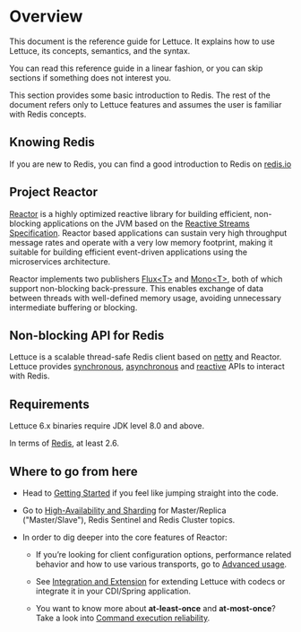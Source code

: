 # Overview

This document is the reference guide for Lettuce. It explains how to use
Lettuce, its concepts, semantics, and the syntax.

You can read this reference guide in a linear fashion, or you can skip
sections if something does not interest you.

This section provides some basic introduction to Redis. The rest of the
document refers only to Lettuce features and assumes the user is
familiar with Redis concepts.

## Knowing Redis

If you are new to Redis, you can find a good introduction to Redis on [redis.io](https://redis.io/docs/latest/develop/)

## Project Reactor

[Reactor](https://projectreactor.io) is a highly optimized reactive
library for building efficient, non-blocking applications on the JVM
based on the [Reactive Streams
Specification](https://github.com/reactive-streams/reactive-streams-jvm).
Reactor based applications can sustain very high throughput message
rates and operate with a very low memory footprint, making it suitable
for building efficient event-driven applications using the microservices
architecture.

Reactor implements two publishers
[Flux\<T\>](https://projectreactor.io/docs/core/release/api/reactor/core/publisher/Flux.html)
and
[Mono\<T\>](https://projectreactor.io/docs/core/release/api/reactor/core/publisher/Mono.html),
both of which support non-blocking back-pressure. This enables exchange
of data between threads with well-defined memory usage, avoiding
unnecessary intermediate buffering or blocking.

## Non-blocking API for Redis

Lettuce is a scalable thread-safe Redis client based on
[netty](https://netty.io) and Reactor. Lettuce provides
[synchronous](user-guide/connecting-redis.md#basic-usage), [asynchronous](user-guide/async-api.md) and
[reactive](user-guide/reactive-api.md) APIs to interact with Redis.

## Requirements

Lettuce 6.x binaries require JDK level 8.0 and above.

In terms of [Redis](https://redis.io/), at least 2.6.

## Where to go from here

- Head to [Getting Started](getting-started.md) if you feel like jumping
  straight into the code.

- Go to [High-Availability and Sharding](ha-sharding.md) for Master/Replica
  ("Master/Slave"), Redis Sentinel and Redis Cluster topics.

- In order to dig deeper into the core features of Reactor:

  - If you’re looking for client configuration options, performance
    related behavior and how to use various transports, go to [Advanced usage](advanced-usage.md).

  - See [Integration and Extension](integration-extension.md) for
    extending Lettuce with codecs or integrate it in your CDI/Spring
    application.

  - You want to know more about **at-least-once** and **at-most-once**?
    Take a look into [Command execution reliability](advanced-usage.md#command-execution-reliability).

